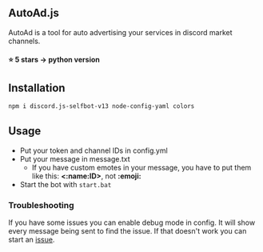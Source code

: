 ## AutoAd.js

AutoAd is a tool for auto advertising your services in discord market channels.

#### ⭐ 5 stars → python version

## Installation
```bash
npm i discord.js-selfbot-v13 node-config-yaml colors
```

## Usage
- Put your token and channel IDs in config.yml
- Put your message in message.txt
  - If you have custom emotes in your message, you have to put them like this: **<:name:ID>**, not **:emoji:**
- Start the bot with `start.bat`

### Troubleshooting
If you have some issues you can enable debug mode in config. It will show every message being sent to find the issue.
If that doesn't work you can start an [issue](https://github.com/XtramCZ/auto-advertise-js/issues).

